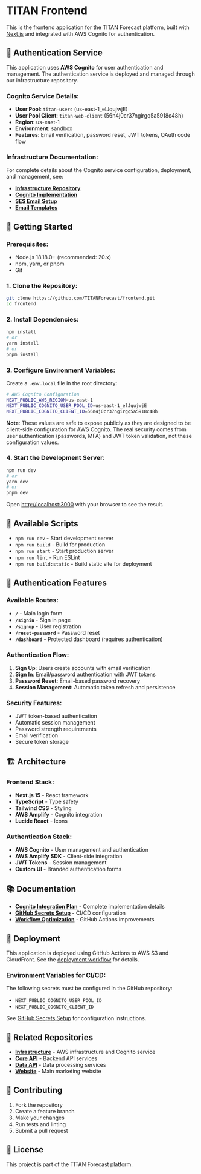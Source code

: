 # TITAN Frontend

This is the frontend application for the TITAN Forecast platform, built with [Next.js](https://nextjs.org/) and integrated with AWS Cognito for authentication.

## 🔐 Authentication Service

This application uses **AWS Cognito** for user authentication and management. The authentication service is deployed and managed through our infrastructure repository.

### **Cognito Service Details:**
- **User Pool**: `titan-users` (us-east-1_elJqujwjE)
- **User Pool Client**: `titan-web-client` (56n4j0cr37ngirgq5a5918c48h)
- **Region**: us-east-1
- **Environment**: sandbox
- **Features**: Email verification, password reset, JWT tokens, OAuth code flow

### **Infrastructure Documentation:**
For complete details about the Cognito service configuration, deployment, and management, see:
- **[Infrastructure Repository](https://github.com/TITANForecast/infrastructure)**
- **[Cognito Implementation](https://github.com/TITANForecast/infrastructure/issues/21)**
- **[SES Email Setup](https://github.com/TITANForecast/infrastructure/issues/25)**
- **[Email Templates](https://github.com/TITANForecast/infrastructure/issues/26)**

## 🚀 Getting Started

### **Prerequisites:**
- Node.js 18.18.0+ (recommended: 20.x)
- npm, yarn, or pnpm
- Git

### **1. Clone the Repository:**
```bash
git clone https://github.com/TITANForecast/frontend.git
cd frontend
```

### **2. Install Dependencies:**
```bash
npm install
# or
yarn install
# or
pnpm install
```

### **3. Configure Environment Variables:**
Create a `.env.local` file in the root directory:

```bash
# AWS Cognito Configuration
NEXT_PUBLIC_AWS_REGION=us-east-1
NEXT_PUBLIC_COGNITO_USER_POOL_ID=us-east-1_elJqujwjE
NEXT_PUBLIC_COGNITO_CLIENT_ID=56n4j0cr37ngirgq5a5918c48h
```

**Note**: These values are safe to expose publicly as they are designed to be client-side configuration for AWS Cognito. The real security comes from user authentication (passwords, MFA) and JWT token validation, not these configuration values.

### **4. Start the Development Server:**
```bash
npm run dev
# or
yarn dev
# or
pnpm dev
```

Open [http://localhost:3000](http://localhost:3000) with your browser to see the result.

## 🔧 Available Scripts

- `npm run dev` - Start development server
- `npm run build` - Build for production
- `npm run start` - Start production server
- `npm run lint` - Run ESLint
- `npm run build:static` - Build static site for deployment

## 📱 Authentication Features

### **Available Routes:**
- **`/`** - Main login form
- **`/signin`** - Sign in page
- **`/signup`** - User registration
- **`/reset-password`** - Password reset
- **`/dashboard`** - Protected dashboard (requires authentication)

### **Authentication Flow:**
1. **Sign Up**: Users create accounts with email verification
2. **Sign In**: Email/password authentication with JWT tokens
3. **Password Reset**: Email-based password recovery
4. **Session Management**: Automatic token refresh and persistence

### **Security Features:**
- JWT token-based authentication
- Automatic session management
- Password strength requirements
- Email verification
- Secure token storage

## 🏗️ Architecture

### **Frontend Stack:**
- **Next.js 15** - React framework
- **TypeScript** - Type safety
- **Tailwind CSS** - Styling
- **AWS Amplify** - Cognito integration
- **Lucide React** - Icons

### **Authentication Stack:**
- **AWS Cognito** - User management and authentication
- **AWS Amplify SDK** - Client-side integration
- **JWT Tokens** - Session management
- **Custom UI** - Branded authentication forms

## 📚 Documentation

- **[Cognito Integration Plan](docs/COGNITO_INTEGRATION_PLAN.md)** - Complete implementation details
- **[GitHub Secrets Setup](docs/GITHUB_SECRETS_SETUP.md)** - CI/CD configuration
- **[Workflow Optimization](docs/WORKFLOW_OPTIMIZATION.md)** - GitHub Actions improvements

## 🚀 Deployment

This application is deployed using GitHub Actions to AWS S3 and CloudFront. See the [deployment workflow](.github/workflows/deploy-release.yml) for details.

### **Environment Variables for CI/CD:**
The following secrets must be configured in the GitHub repository:
- `NEXT_PUBLIC_COGNITO_USER_POOL_ID`
- `NEXT_PUBLIC_COGNITO_CLIENT_ID`

See [GitHub Secrets Setup](docs/GITHUB_SECRETS_SETUP.md) for configuration instructions.

## 🔗 Related Repositories

- **[Infrastructure](https://github.com/TITANForecast/infrastructure)** - AWS infrastructure and Cognito service
- **[Core API](https://github.com/TITANForecast/core-api)** - Backend API services
- **[Data API](https://github.com/TITANForecast/data-api)** - Data processing services
- **[Website](https://github.com/TITANForecast/website)** - Main marketing website

## 🤝 Contributing

1. Fork the repository
2. Create a feature branch
3. Make your changes
4. Run tests and linting
5. Submit a pull request

## 📄 License

This project is part of the TITAN Forecast platform.
